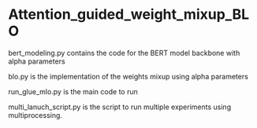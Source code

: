 # Attention_guided_weight_mixup_BLO

bert_modeling.py contains the code for the BERT model backbone with alpha parameters

blo.py is the implementation of the weights mixup using alpha parameters

run_glue_mlo.py is the main code to run

multi_lanuch_script.py is the script to run multiple experiments using multiprocessing.
